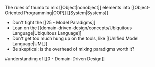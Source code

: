 The rules of thumb to mix [[Object|nonobject]] elements into [[Object-Oriented Programming|OOP]] [[System|Systems]]

- Don't fight the [[25 - Model Paradigms]]
- Lean on the [[domain-driven-design/concepts/Ubiquitous Language|Ubiquitous Language]]
- Don't get too much hung up on the tools, like [[Unified Model Language|UML]]
- Be skeptical: is the overhead of mixing paradigms worth it?

#understanding of [[0 - Domain-Driven Design]]
